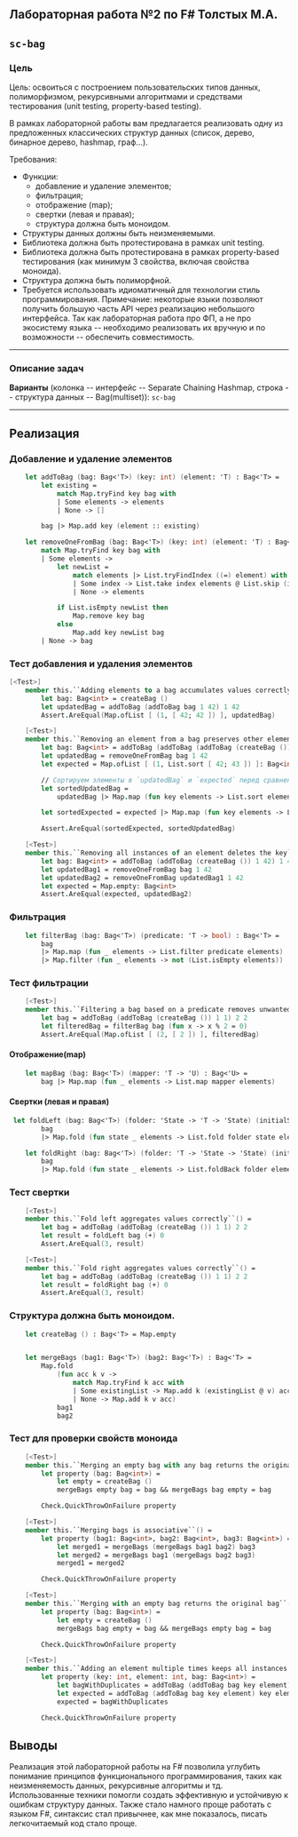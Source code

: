 
## Лабораторная работа №2 по F# Толстых М.А.

## `sc-bag`

### Цель

Цель: освоиться с построением пользовательских типов данных, полиморфизмом, рекурсивными алгоритмами и средствами тестирования (unit testing, property-based testing).

В рамках лабораторной работы вам предлагается реализовать одну из предложенных классических структур данных (список, дерево, бинарное дерево, hashmap, граф...).

Требования:

- Функции:
    - добавление и удаление элементов;
    - фильтрация;
    - отображение (map);
    - свертки (левая и правая);
    - структура должна быть моноидом.
- Структуры данных должны быть неизменяемыми.
- Библиотека должна быть протестирована в рамках unit testing.
- Библиотека должна быть протестирована в рамках property-based тестирования (как минимум 3 свойства, включая свойства моноида).
- Структура должна быть полиморфной.
- Требуется использовать идиоматичный для технологии стиль программирования. Примечание: некоторые языки позволяют получить большую часть API через реализацию небольшого интерфейса. Так как лабораторная работа про ФП, а не про экосистему языка -- необходимо реализовать их вручную и по возможности -- обеспечить совместимость.

---

### Описание задач

**Варианты** (колонка -- интерфейс -- Separate Chaining Hashmap, строка -- структура данных -- Bag(multiset)): `sc-bag`

---

## Реализация

### Добавление и удаление элементов

```fsharp
    let addToBag (bag: Bag<'T>) (key: int) (element: 'T) : Bag<'T> =
        let existing =
            match Map.tryFind key bag with
            | Some elements -> elements
            | None -> []

        bag |> Map.add key (element :: existing)
```

```fsharp
    let removeOneFromBag (bag: Bag<'T>) (key: int) (element: 'T) : Bag<'T> =
        match Map.tryFind key bag with
        | Some elements ->
            let newList =
                match elements |> List.tryFindIndex ((=) element) with
                | Some index -> List.take index elements @ List.skip (index + 1) elements
                | None -> elements

            if List.isEmpty newList then
                Map.remove key bag
            else
                Map.add key newList bag
        | None -> bag
```

### Тест добавления и удаления элементов

```fsharp
[<Test>]
    member this.``Adding elements to a bag accumulates values correctly``() =
        let bag: Bag<int> = createBag ()
        let updatedBag = addToBag (addToBag bag 1 42) 1 42
        Assert.AreEqual(Map.ofList [ (1, [ 42; 42 ]) ], updatedBag)

    [<Test>]
    member this.``Removing an element from a bag preserves other elements``() =
        let bag: Bag<int> = addToBag (addToBag (addToBag (createBag ()) 1 42) 1 42) 1 43
        let updatedBag = removeOneFromBag bag 1 42
        let expected = Map.ofList [ (1, List.sort [ 42; 43 ]) ]: Bag<int>

        // Сортируем элементы в `updatedBag` и `expected` перед сравнением
        let sortedUpdatedBag =
            updatedBag |> Map.map (fun key elements -> List.sort elements)

        let sortedExpected = expected |> Map.map (fun key elements -> List.sort elements)

        Assert.AreEqual(sortedExpected, sortedUpdatedBag)

    [<Test>]
    member this.``Removing all instances of an element deletes the key``() =
        let bag: Bag<int> = addToBag (addToBag (createBag ()) 1 42) 1 42
        let updatedBag1 = removeOneFromBag bag 1 42
        let updatedBag2 = removeOneFromBag updatedBag1 1 42
        let expected = Map.empty: Bag<int>
        Assert.AreEqual(expected, updatedBag2)
```

### Фильтрация

```fsharp
    let filterBag (bag: Bag<'T>) (predicate: 'T -> bool) : Bag<'T> =
        bag
        |> Map.map (fun _ elements -> List.filter predicate elements)
        |> Map.filter (fun _ elements -> not (List.isEmpty elements))
```

### Тест фильтрации

```fsharp
    [<Test>]
    member this.``Filtering a bag based on a predicate removes unwanted elements``() =
        let bag = addToBag (addToBag (createBag ()) 1 1) 2 2
        let filteredBag = filterBag bag (fun x -> x % 2 = 0)
        Assert.AreEqual(Map.ofList [ (2, [ 2 ]) ], filteredBag)
```

#### Отображение(map)

```fsharp
    let mapBag (bag: Bag<'T>) (mapper: 'T -> 'U) : Bag<'U> =
        bag |> Map.map (fun _ elements -> List.map mapper elements)
```

#### Свертки (левая и правая)

```fsharp
 let foldLeft (bag: Bag<'T>) (folder: 'State -> 'T -> 'State) (initialState: 'State) : 'State =
        bag
        |> Map.fold (fun state _ elements -> List.fold folder state elements) initialState
```

```fsharp
    let foldRight (bag: Bag<'T>) (folder: 'T -> 'State -> 'State) (initialState: 'State) : 'State =
        bag
        |> Map.fold (fun state _ elements -> List.foldBack folder elements state) initialState
```

### Тест свертки

```fsharp
    [<Test>]
    member this.``Fold left aggregates values correctly``() =
        let bag = addToBag (addToBag (createBag ()) 1 1) 2 2
        let result = foldLeft bag (+) 0
        Assert.AreEqual(3, result)

    [<Test>]
    member this.``Fold right aggregates values correctly``() =
        let bag = addToBag (addToBag (createBag ()) 1 1) 2 2
        let result = foldRight bag (+) 0
        Assert.AreEqual(3, result)
```

### Структура должна быть моноидом.

```fsharp
    let createBag () : Bag<'T> = Map.empty


    let mergeBags (bag1: Bag<'T>) (bag2: Bag<'T>) : Bag<'T> =
        Map.fold
            (fun acc k v ->
                match Map.tryFind k acc with
                | Some existingList -> Map.add k (existingList @ v) acc 
                | None -> Map.add k v acc)
            bag1
            bag2
```

### Тест для проверки свойств моноида
```fsharp
    [<Test>]
    member this.``Merging an empty bag with any bag returns the original bag``() =
        let property (bag: Bag<int>) =
            let empty = createBag ()
            mergeBags empty bag = bag && mergeBags bag empty = bag

        Check.QuickThrowOnFailure property

    [<Test>]
    member this.``Merging bags is associative``() =
        let property (bag1: Bag<int>, bag2: Bag<int>, bag3: Bag<int>) =
            let merged1 = mergeBags (mergeBags bag1 bag2) bag3
            let merged2 = mergeBags bag1 (mergeBags bag2 bag3)
            merged1 = merged2

        Check.QuickThrowOnFailure property

    [<Test>]
    member this.``Merging with an empty bag returns the original bag``() =
        let property (bag: Bag<int>) =
            let empty = createBag ()
            mergeBags bag empty = bag && mergeBags empty bag = bag

        Check.QuickThrowOnFailure property

    [<Test>]
    member this.``Adding an element multiple times keeps all instances in the bag``() =
        let property (key: int, element: int, bag: Bag<int>) =
            let bagWithDuplicates = addToBag (addToBag bag key element) key element
            let expected = addToBag (addToBag bag key element) key element
            expected = bagWithDuplicates

        Check.QuickThrowOnFailure property

```

## Выводы

Реализация этой лабораторной работы на F# позволила углубить понимание принципов функционального программирования, таких как неизменяемость данных, рекурсивные алгоритмы и тд. Использованные техники помогли создать эффективную и устойчивую к ошибкам структуру данных. Также стало намного проще работать с языком F#, синтаксис стал привычнее, как мне показалось, писать легкочитаемый код стало проще.